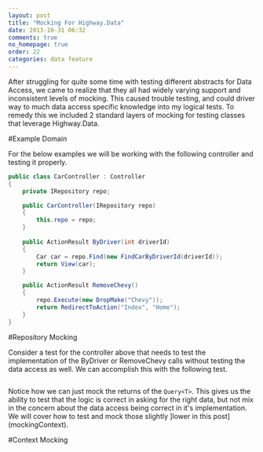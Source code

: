 ```yaml
---
layout: post
title: "Mocking For Highway.Data"
date: 2013-10-31 06:32
comments: true
no_homepage: true
order: 22
categories: data feature
---
```


After struggling for quite some time with testing different abstracts for Data Access, we came to realize that they all had widely varying support and inconsistent levels of mocking. This caused trouble testing, and could driver way to much data access specific knowledge into my logical tests. To remedy this we included 2 standard layers of mocking for testing classes that leverage Highway.Data.

#Example Domain

For the below examples we will be working with the following controller and testing it properly.

``` csharp
public class CarController : Controller
{
    private IRepository repo;

    public CarController(IRepository repo)
    {
        this.repo = repo;
    }
    
    public ActionResult ByDriver(int driverId)
    {
        Car car = repo.Find(new FindCarByDriverId(driverId));
        return View(car);
    }

    public ActionResult RemoveChevy()
    {
        repo.Execute(new DropMake("Chevy"));
        return RedirectToAction("Index", "Home");
    }
}
```

#Repository Mocking

Consider a test for the controller above that needs to test the implementation of the ByDriver or RemoveChevy calls without testing the data access as well. We can accomplish this with the following test.

``` csharp

```

Notice how we can just mock the returns of the `Query<T>`. This gives us the ability to test that the logic is correct in asking for the right data, but not mix in the concern about the data access being correct in it's implementation. We will cover how to test and mock those slightly ]lower in this post](mockingContext).


<a name="mockingContext"></a>
#Context Mocking